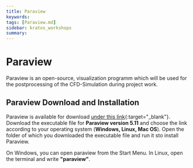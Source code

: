 ```yaml
---
title: Paraview
keywords: 
tags: [Paraview.md]
sidebar: kratos_workshops
summary: 
---
```

# Paraview
Paraview is an open-source, visualization programm which will be used for the postprocessing of the CFD-Simulation during project work.

## Paraview Download and Installation

Paraview is available for download [under this link](https://www.paraview.org/download/){:target="_blank"}. Download the executable file for **Paraview version 5.11** and choose the link according to your operating system (**Windows, Linux, Mac OS**). Open the folder of which you downloaded the executable file and run it sto install Paraview.

On Windows, you can open paraview from the Start Menu. In Linux, open the terminal and write **"paraview"**.
